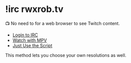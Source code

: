 # !irc rwxrob.tv

📺 No need to for a web browser to see Twitch content.

* [Login to IRC](https://youtu.be/yuFFY5Zgtj8)
* [Watch with MPV](https://youtu.be/HGoinmDbQzw)
* [Just Use the Script](https://youtu.be/o5YKwR6Gvbo)

This method lets you choose your own resolutions as well.
